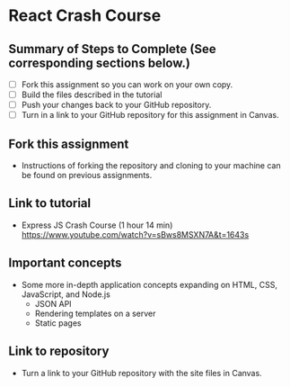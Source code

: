 # React Crash Course

## Summary of Steps to Complete (See corresponding sections below.)
- [ ] Fork this assignment so you can work on your own copy.
- [ ] Build the files described in the tutorial
- [ ] Push your changes back to your GitHub repository.
- [ ] Turn in a link to your GitHub repository for this assignment in Canvas.

## Fork this assignment

* Instructions of forking the repository and cloning to your machine can be found on previous assignments.

## Link to tutorial

* Express JS Crash Course (1 hour 14 min) https://www.youtube.com/watch?v=sBws8MSXN7A&t=1643s

## Important concepts

* Some more in-depth application concepts expanding on HTML, CSS, JavaScript, and Node.js
  * JSON API
  * Rendering templates on a server
  * Static pages

## Link to repository

* Turn a link to your GitHub repository with the site files in Canvas.
